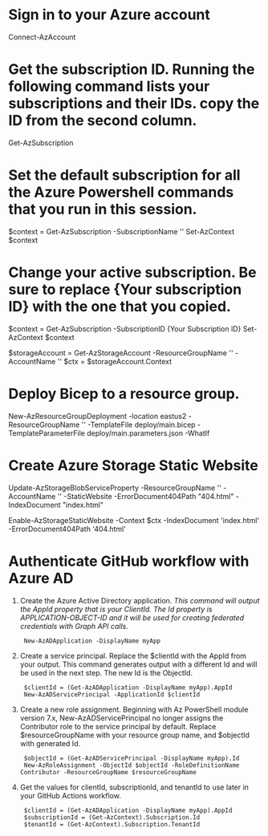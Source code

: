 # Sign in to your Azure account
Connect-AzAccount

# Get the subscription ID. Running the following command lists your subscriptions and their IDs. copy the ID from the second column.
Get-AzSubscription

# Set the default subscription for all the Azure Powershell commands that you run in this session.
$context = Get-AzSubscription -SubscriptionName ''
Set-AzContext $context

# Change your active subscription. Be sure to replace {Your subscription ID} with the one that you copied.
$context = Get-AzSubscription -SubscriptionID {Your Subscription ID}
Set-AzContext $context

$storageAccount = Get-AzStorageAccount -ResourceGroupName '<resource-group-name>' -AccountName '<storage-account-name>'
$ctx = $storageAccount.Context

# Deploy Bicep to a resource group.
New-AzResourceGroupDeployment  -location eastus2 -ResourceGroupName '' -TemplateFile deploy/main.bicep -TemplateParameterFile deploy/main.parameters.json -WhatIf

# Create Azure Storage Static Website 
Update-AzStorageBlobServiceProperty -ResourceGroupName '' -AccountName '' -StaticWebsite -ErrorDocument404Path "404.html" -IndexDocument "index.html"

Enable-AzStorageStaticWebsite -Context $ctx -IndexDocument 'index.html' -ErrorDocument404Path '404.html'

# Authenticate GitHub workflow with Azure AD

1. Create the Azure Active Directory application. _This command will output the AppId property that is your ClientId. The Id property is APPLICATION-OBJECT-ID and it will be used for creating federated credentials with Graph API calls._

        New-AzADApplication -DisplayName myApp

2. Create a service principal. Replace the $clientId with the AppId from your output. This command generates output with a different Id and will be used in the next step. The new Id is the ObjectId.
   
        $clientId = (Get-AzADApplication -DisplayName myApp).AppId
        New-AzADServicePrincipal -ApplicationId $clientId

3. Create a new role assignment. Beginning with Az PowerShell module version 7.x, New-AzADServicePrincipal no longer assigns the Contributor role to the service principal by default. Replace $resourceGroupName with your resource group name, and $objectId with generated Id.

        $objectId = (Get-AzADServicePrincipal -DisplayName myApp).Id
        New-AzRoleAssignment -ObjectId $objectId -RoleDefinitionName Contributor -ResourceGroupName $resourceGroupName

4. Get the values for clientId, subscriptionId, and tenantId to use later in your GitHub Actions workflow.

        $clientId = (Get-AzADApplication -DisplayName myApp).AppId
        $subscriptionId = (Get-AzContext).Subscription.Id
        $tenantId = (Get-AzContext).Subscription.TenantId